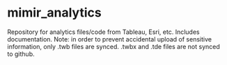 # mimir_analytics
Repository for analytics files/code from Tableau, Esri, etc. Includes documentation.
  Note: in order to prevent accidental upload of sensitive information, only .twb files are synced. .twbx and .tde files are not         synced to github.

